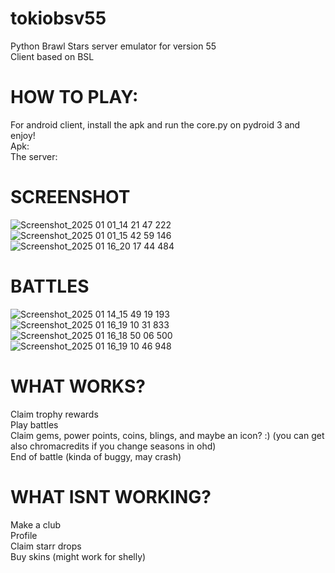 # tokiobsv55
Python Brawl Stars server emulator for version 55                                    
Client based on BSL
# HOW TO PLAY:
For android client, install the apk and run the core.py on pydroid 3 and enjoy!                                          
Apk:                                                  
The server:
# SCREENSHOT
![Screenshot_2025 01 01_14 21 47 222](https://github.com/user-attachments/assets/ba18bda5-3532-44ae-9abd-8684b8790455)
![Screenshot_2025 01 01_15 42 59 146](https://github.com/user-attachments/assets/2f93211f-169b-49a0-ade9-9f2010ea9054)
![Screenshot_2025 01 16_20 17 44 484](https://github.com/user-attachments/assets/f7f7b0bc-6d91-42b6-8e20-02555bb858c6)

# BATTLES
![Screenshot_2025 01 14_15 49 19 193](https://github.com/user-attachments/assets/c393db0b-60ea-4a23-86d2-11859ee6103c)
![Screenshot_2025 01 16_19 10 31 833](https://github.com/user-attachments/assets/a5b10b07-840c-4e74-a552-c04488aed770)
![Screenshot_2025 01 16_18 50 06 500](https://github.com/user-attachments/assets/2e152baa-728c-41b7-995a-237a242221fd)
![Screenshot_2025 01 16_19 10 46 948](https://github.com/user-attachments/assets/6e467b40-b0bd-44ce-9193-1c008d0077cd)


# WHAT WORKS?
Claim trophy rewards                                            
Play battles                                                       
Claim gems, power points, coins, blings, and maybe an icon? :) (you can get also chromacredits if you change seasons in ohd)                                              
End of battle (kinda of buggy, may crash)                                                                          

# WHAT ISNT WORKING?
Make a club                       
Profile                                                   
Claim starr drops                                        
Buy skins (might work for shelly)
